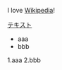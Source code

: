 I love [Wikipedia](https://ja.wikipedia.org)!

[テキスト](https://www.google.co.jp)

- aaa
- bbb

1.aaa
2.bbb

